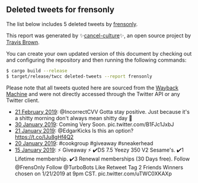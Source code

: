 ## Deleted tweets for frensonly

The list below includes 5 deleted tweets by
[frensonly](https://twitter.com/frensonly).



This report was generated by ✨[cancel-culture](https://github.com/travisbrown/cancel-culture)✨,
an open source project by [Travis Brown](https://twitter.com/travisbrown).

You can create your own updated version of this document by checking out and configuring the
repository and then running the following commands:

```bash
$ cargo build --release
$ target/release/twcc deleted-tweets --report frensonly
```

Please note that all tweets quoted here are sourced from the
[Wayback Machine](https://web.archive.org) and were not directly accessed through the Twitter API or
any Twitter client.

* [21 February 2019](https://web.archive.org/web/20190221182722/https://twitter.com/FrensOnly/status/1098650402965340162): @IncorrectCVV Gotta stay positive. Just because it's a shitty morning don't always mean shitty day 🙌 <!--1098650402965340162-->
* [30 January 2019](https://web.archive.org/web/20190319201605/https://twitter.com/FrensOnly/status/1090645002965929984): Coming Very Soon. pic.twitter.com/B1FJc1JxbJ <!--1090645002965929984-->
* [21 January 2019](https://web.archive.org/web/20190121220058/https://twitter.com/FrensOnly/status/1087470133348585473): @EdgarKicks Is this an option? https://t.co/IJu8gHf4Q2 <!--1087470133348585473-->
* [20 January 2019](https://web.archive.org/web/20190123193649/https://twitter.com/FrensOnly/status/1085010045488762880): #cookgroup   #giveaway   #sneakerhead <!--1086778581768962048-->
* [15 January 2019](https://web.archive.org/web/20190123193649/https://twitter.com/FrensOnly/status/1085010045488762880): ⚡ Giveaway ⚡ ✔️DS 7.5 Yeezy 350 V2 Sesame's. ✔️1 Lifetime membership. ✔️3 Renewal memberships (30 Days free).  Follow  @FrensOnly   Follow  @TurboBots   Like Retweet Tag 2 Friends Winners chosen on 1/21/2019 at 9pm CST. pic.twitter.com/uTWC0XKAXp <!--1085010045488762880-->
